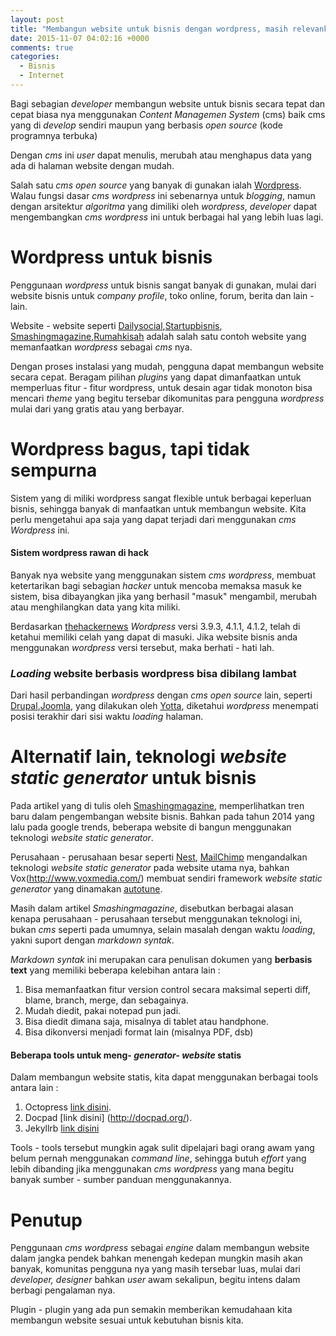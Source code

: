 ```yaml
---
layout: post
title: "Membangun website untuk bisnis dengan wordpress, masih relevankah?"
date: 2015-11-07 04:02:16 +0000
comments: true
categories:
  - Bisnis
  - Internet
---
```


Bagi sebagian *developer* membangun website untuk bisnis secara tepat dan cepat biasa nya menggunakan *Content Managemen System* (cms) baik cms yang di *develop* sendiri maupun yang berbasis *open source* (kode programnya terbuka)

Dengan *cms* ini *user* dapat menulis, merubah atau menghapus data yang ada di halaman website dengan mudah.

Salah satu *cms open source* yang banyak di gunakan ialah [Wordpress](https://wordpress.org/). Walau fungsi dasar *cms wordpress* ini sebenarnya untuk *blogging*, namun dengan arsitektur *algoritma* yang dimiliki oleh *wordpress*, *developer* dapat mengembangkan *cms wordpress* ini untuk berbagai hal yang lebih luas lagi.

<!-- more -->

# Wordpress untuk bisnis

Penggunaan *wordpress* untuk bisnis sangat banyak di gunakan, mulai dari website bisnis untuk *company profile*, toko online, forum, berita  dan lain - lain.

Website - website seperti [Dailysocial](http://dailysocial.net),[Startupbisnis](startupbisnis.com), [Smashingmagazine](http://www.smashingmagazine.com),[Rumahkisah](http://rumahkisah.com) adalah salah satu contoh website yang memanfaatkan  *wordpress* sebagai *cms* nya.

Dengan proses instalasi yang mudah, pengguna dapat  membangun website secara cepat. Beragam pilihan *plugins* yang dapat dimanfaatkan untuk memperluas fitur - fitur wordpress, untuk desain agar tidak monoton bisa mencari *theme* yang begitu tersebar dikomunitas para pengguna *wordpress* mulai dari yang gratis atau yang berbayar.

# Wordpress bagus, tapi tidak sempurna

Sistem yang di miliki wordpress sangat flexible untuk berbagai keperluan bisnis, sehingga banyak di manfaatkan untuk membangun website. Kita perlu mengetahui apa saja yang dapat terjadi dari menggunakan *cms Wordpress* ini.

#### Sistem wordpress rawan di hack


Banyak nya website yang menggunakan sistem *cms wordpress*, membuat ketertarikan bagi sebagian *hacker* untuk mencoba memaksa masuk ke sistem, bisa dibayangkan jika yang berhasil "masuk" mengambil, merubah atau menghilangkan data yang kita miliki.

Berdasarkan [thehackernews](http://thehackernews.com/2015/04/WordPress-vulnerability.html) *Wordpress* versi 3.9.3, 4.1.1, 4.1.2, telah di ketahui memiliki celah yang dapat di masuki. Jika website bisnis anda menggunakan *wordpress* versi tersebut, maka berhati - hati lah.


### *Loading*  website berbasis wordpress bisa dibilang lambat


Dari hasil perbandingan *wordpress* dengan *cms open source* lain, seperti  [Drupal](https://www.drupal.org/),[Joomla](https://www.joomla.org/), yang dilakukan oleh [Yotta](http://www.yottaa.com/blog/application-optimization/bid/301605/Benchmarking-Performance-of-8-CMS-Platforms-Who-Is-Slowest),  diketahui *wordpress* menempati posisi terakhir dari sisi waktu *loading* halaman.  

# Alternatif lain, teknologi *website static generator*  untuk bisnis

Pada artikel yang di tulis oleh [Smashingmagazine](http://www.smashingmagazine.com/2015/11/modern-static-website-generators-next-big-thing/), memperlihatkan tren baru dalam pengembangan website bisnis. Bahkan pada tahun 2014 yang lalu pada google trends, beberapa website  di bangun menggunakan teknologi *website static generator*.

Perusahaan - perusahaan besar seperti [Nest](https://nest.com/), [MailChimp](http://mailchimp.com/) mengandalkan teknologi *website static generator* pada website utama nya, bahkan Vox(http://www.voxmedia.com/) membuat sendiri framework *website static generator* yang dinamakan [autotune](http://product.voxmedia.com/2015/7/8/8907841/introducing-autotune).

Masih dalam artikel *Smashingmagazine*, disebutkan berbagai alasan kenapa perusahaan - perusahaan tersebut menggunakan teknologi ini, bukan *cms* seperti pada umumnya, selain masalah dengan waktu *loading*, yakni  suport dengan *markdown syntak*.

*Markdown syntak* ini merupakan cara penulisan dokumen yang **berbasis text** yang memiliki beberapa kelebihan antara lain :
1. Bisa memanfaatkan fitur version control secara maksimal seperti diff, blame, branch, merge, dan sebagainya.
2. Mudah diedit, pakai notepad pun jadi.
3. Bisa diedit dimana saja, misalnya di tablet atau handphone.  
4. Bisa dikonversi menjadi format lain (misalnya PDF, dsb)

#### Beberapa tools untuk meng- *generator- website* statis

Dalam membangun website statis, kita dapat menggunakan berbagai tools antara lain :

1. Octopress [link disini](http://octopress.org/).
2. Docpad [link disini] (http://docpad.org/).
3. Jekyllrb [link disini](https://jekyllrb.com/)

Tools - tools tersebut mungkin agak sulit dipelajari bagi orang awam yang belum pernah menggunakan *command line*, sehingga butuh *effort* yang lebih dibanding jika menggunakan *cms wordpress* yang mana begitu banyak sumber - sumber panduan menggunakannya.

# Penutup

Penggunaan *cms wordpress* sebagai *engine* dalam membangun website dalam jangka pendek bahkan menengah kedepan mungkin masih akan banyak, komunitas pengguna nya yang masih tersebar luas, mulai dari *developer, designer* bahkan *user* awam sekalipun, begitu intens dalam berbagi pengalaman nya.

Plugin - plugin yang ada pun semakin memberikan kemudahaan kita membangun website sesuai untuk kebutuhan bisnis kita.
